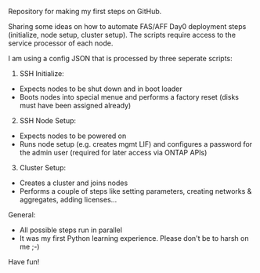 Repository for making my first steps on GitHub.

Sharing some ideas on how to automate FAS/AFF Day0 deployment steps (initialize, node setup, cluster setup). The scripts require access to the service processor of each node.

I am using a config JSON that is processed by three seperate scripts:

1) SSH Initialize:
- Expects nodes to be shut down and in boot loader
- Boots nodes into special menue and performs a factory reset (disks must have been assigned already)

2) SSH Node Setup:
- Expects nodes to be powered on
- Runs node setup (e.g. creates mgmt LIF) and configures a password for the admin user (required for later access via ONTAP APIs)

3) Cluster Setup:
- Creates a cluster and joins nodes
- Performs a couple of steps like setting parameters, creating networks & aggregates, adding licenses...

General:
- All possible steps run in parallel
- It was my first Python learning experience. Please don't be to harsh on me ;-)

Have fun!
